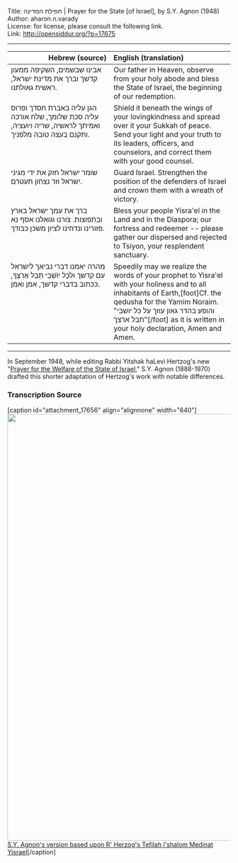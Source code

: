 <html>
<head></head>
<body>
Title: תפילת המדינה | Prayer for the State [of Israel], by S.Y. Agnon (1948)<br />
Author: aharon.n.varady<br />
License: for license, please consult the following link.<br />
Link: <a href="http://opensiddur.org/?p=17675">http://opensiddur.org/?p=17675</a>
<p />
<hr />

<table style="margin-left: auto;margin-right: auto;" class="draggable">
<thead><tr><th id="x" style="text-align: right;">Hebrew (source)</th><th style="text-align: left;">English (translation)</th></tr></thead>
<tbody>
<tr><td style="vertical-align:top;" width="46%">
<div class="liturgy"><span lang="he">
אבינו שבשמים, 
השקיפה ממעון קדשך 
וברך את מדינת ישראל, 
ראשית גאולתנו. 
</span></div></td>

<td style="vertical-align:top;"><div class="english">
Our father in Heaven,
observe from your holy abode
and bless the State of Israel,
the beginning of our redemption.
</div></td></tr>


<tr><td style="vertical-align:top;" width="46%">
<div class="liturgy"><span lang="he">
הגן עליה באברת חסדך 
ופרוס עליה סכת שלומך, 
שלח אורכה ואמיתך לראשיה, 
שריה ויועציה, 
ותקנם בעצה טובה מלפניך. 
</span></div></td>

<td style="vertical-align:top;"><div class="english">
Shield it beneath the wings of your lovingkindness
and spread over it your Sukkah of peace.
Send your light and your truth to its leaders, 
officers, and counselors,
and correct them with your good counsel.
</div></td></tr>


<tr><td style="vertical-align:top;" width="46%">
<div class="liturgy"><span lang="he">
שומר ישראל 
חזק את ידי מגיני ישראל 
וזר נצחון תעטרם. 
</span></div></td>

<td style="vertical-align:top;"><div class="english">
Guard Israel.
Strengthen the position of the defenders of Israel
and crown them with a wreath of victory.
</div></td></tr>


<tr><td style="vertical-align:top;" width="46%">
<div class="liturgy"><span lang="he">
ברך את עמך ישראל בארץ ובתפוצות. 
צורנו וגואלנו 
אסף נא פזורינו ונדחינו 
לציון משכן כבודך.
</span></div></td>

<td style="vertical-align:top;"><div class="english">
Bless your people Yisra'el in the Land and in the Diaspora;
our fortress and redeemer --
please gather our dispersed and rejected
to Tsiyon, your resplendent sanctuary.
</div></td></tr>


<tr><td style="vertical-align:top;" width="46%">
<div class="liturgy"><span lang="he">
מהרה יאמנו דברי נביאך 
לישראל עם קדשך 
וּלְכׇּל יוֹשְׁבֵי תֵּבֵל אַרְצֶךָ, 
ככתוב בדברי קדשך, 
אמן ואמן.
</span></div></td>

<td style="vertical-align:top;"><div class="english">
Speedily may we realize the words of your prophet 
to Yisra'el with your holiness 
and to all inhabitants of Earth,[foot]Cf. the qedusha for the Yamim Noraim. "והופע בהדר גאון עוזך על כל יושבי תבל ארצך"[/foot]
as it is written in your holy declaration, 
Amen and Amen.
</div></td></tr>
</tbody></table>

<hr />

In September 1948, while editing Rabbi Yitshak haLevi Hertzog's new "<a href="https://opensiddur.org/prayers-for/collective-welfare/government/prayer-for-the-welfare-of-the-state-of-israel-by-yitshak-halevi-hertzog-1948/">Prayer for the Welfare of the State of Israel</a>," S.Y. Agnon (1888-1970) drafted this shorter adaptation of Hertzog's work with notable differences.

<h3>Transcription Source</h3>

[caption id="attachment_17656" align="alignnone" width="640"]<a href="https://opensiddur.org/wp-content/uploads/2017/10/Prayer_for_the_Welfare_of_the_State_of_Israel_Agnon_envelope.jpg"><img src="https://opensiddur.org/wp-content/uploads/2017/10/Prayer_for_the_Welfare_of_the_State_of_Israel_Agnon_envelope-680x1024.jpg" alt="" width="640" height="964" class="size-large wp-image-17656" /></a> <a href="https://he.wikipedia.org/wiki/קובץ:Prayer_for_the_Welfare_of_the_State_of_Israel_Agnon_envelope.JPG">S.Y. Agnon's version based upon R' Herzog's Tefilah l'shalom Medinat Yisrael</a>[/caption]
</body>
</html>